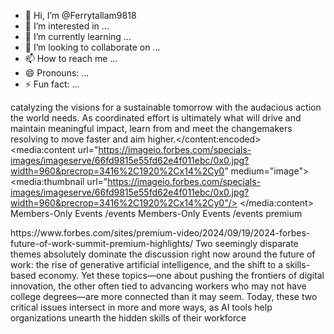 - 👋 Hi, I’m @Ferrytallam9818
- 👀 I’m interested in ...
- 🌱 I’m currently learning ...
- 💞️ I’m looking to collaborate on ...
- 📫 How to reach me ...
- 😄 Pronouns: ...
- ⚡ Fun fact: ...

<!---
Ferrytallam9818/Ferrytallam9818 is a ✨ special ✨ repository because its `README.md` (Crupto) appears on your GitHub profile.
You can click the Preview link to take a look at your changes.
--->
catalyzing the visions for a sustainable tomorrow with the audacious action the world needs. As coordinated effort is ultimately what will drive and maintain meaningful impact, learn from and meet the changemakers resolving to move faster and aim higher.</content:encoded>
<media:content url="https://imageio.forbes.com/specials-images/imageserve/66fd9815e55fd62e4f011ebc/0x0.jpg?width=960&precrop=3416%2C1920%2Cx14%2Cy0" medium="image">
<media:thumbnail url="https://imageio.forbes.com/specials-images/imageserve/66fd9815e55fd62e4f011ebc/0x0.jpg?width=960&precrop=3416%2C1920%2Cx14%2Cy0"/>
</media:content>
<category domain="primary-channel-section">Members-Only Events</category>
<category domain="primary-channel-link">/events</category>
<category domain="channel-section">Members-Only Events</category>
<category domain="channel-link">/events</category>
<category domain="template-type">premium</category>
</item>
<item>
<link>https://www.forbes.com/sites/premium-video/2024/09/19/2024-forbes-future-of-work-summit-premium-highlights/</link>
<title>2024 Forbes Future of Work Summit: Premium Highlights</title>
<description>Two seemingly disparate themes absolutely dominate the discussion right now around the future of work: the rise of generative artificial intelligence, and the shift to a skills-based economy. Yet these topics—one about pushing the frontiers of digital innovation, the other often tied to advancing workers who may not have college degrees—are more connected than it may seem. Today, these two critical issues intersect in more and more ways, as AI tools help organizations unearth the hidden skills of their workforce

